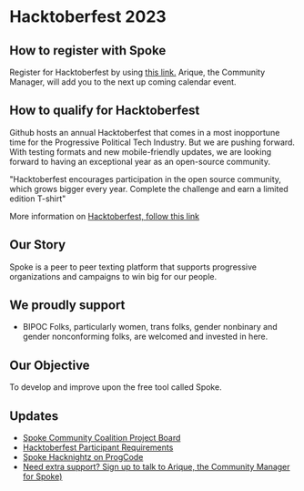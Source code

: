 # Hacktoberfest 2023

## How to register with Spoke
Register for Hacktoberfest by using [this link.](https://calendly.com/mama-furia/one-to-onez)  Arique, the Community Manager, will add you to the next up coming calendar event.

## How to qualify for Hacktoberfest
Github hosts an annual Hacktoberfest that comes in a most inopportune time for the Progressive Political Tech Industry.  But we are pushing forward.  With testing formats and new mobile-friendly updates, we are looking forward to having an exceptional year as an open-source community.

"Hacktoberfest encourages participation in the open source community, which grows bigger every year.  Complete the challenge and earn a limited edition T-shirt"

More information on [Hacktoberfest, follow this link](https://hacktoberfest.com/)

## Our Story
Spoke is a peer to peer texting platform that supports progressive organizations and campaigns to win big for our people.  

## We proudly support
- BIPOC Folks, particularly women, trans folks, gender nonbinary and gender nonconforming folks, are welcomed and invested in here.

## Our Objective
To develop and improve upon the free tool called Spoke.

## Updates
- [Spoke Community Coalition Project Board](https://github.com/MoveOnOrg/Spoke/projects/20)
- [Hacktoberfest Participant Requirements](https://hacktoberfest.com/participation/)
- [Spoke Hacknightz on ProgCode](https://www.progcode.org/)
- [Need extra support? Sign up to talk to Arique, the Community Manager for Spoke)](https://calendly.com/mama-furia/one-to-onez)